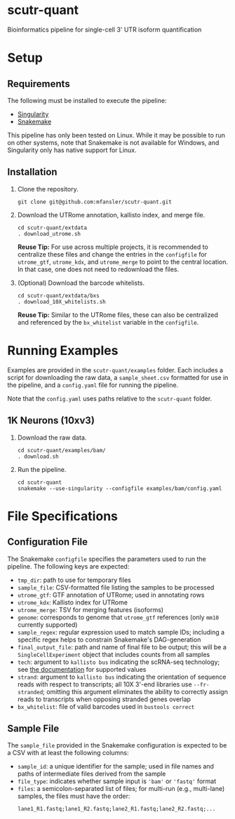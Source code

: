 # scutr-quant
Bioinformatics pipeline for single-cell 3' UTR isoform quantification

# Setup
## Requirements
The following must be installed to execute the pipeline:

 - [Singularity](https://singularity.lbl.gov/index.html)
 - [Snakemake](https://snakemake.readthedocs.io/en/stable/index.html)

This pipeline has only been tested on Linux. While it may be possible to run on
other systems, note that Snakemake is not available for Windows, and Singularity
only has native support for Linux.

## Installation
1. Clone the repository.
    ```
    git clone git@github.com:mfansler/scutr-quant.git
    ```

2. Download the UTRome annotation, kallisto index, and merge file.
    ```
    cd scutr-quant/extdata
    . download_utrome.sh
    ```
    **Reuse Tip:** For use across multiple projects, it is recommended to centralize these files and change the entries in the `configfile` for `utrome_gtf`,
    `utrome_kdx`, and `utrome_merge` to point to the central location. In that
    case, one does not need to redownload the files.

3. (Optional) Download the barcode whitelists.
    ```
    cd scutr-quant/extdata/bxs
    . download_10X_whitelists.sh
    ```
    **Reuse Tip:** Similar to the UTRome files, these can also be centralized
    and referenced by the `bx_whitelist` variable in the `configfile`.

# Running Examples
Examples are provided in the `scutr-quant/examples` folder. Each includes a script
for downloading the raw data, a `sample_sheet.csv` formatted for use in the pipeline,
and a `config.yaml` file for running the pipeline.

Note that the `config.yaml` uses paths relative to the `scutr-quant` folder.

## 1K Neurons (10xv3)

1. Download the raw data.
    ```
    cd scutr-quant/examples/bam/
    . download.sh
    ```

2. Run the pipeline.
    ```
    cd scutr-quant
    snakemake --use-singularity --configfile examples/bam/config.yaml
    ```

# File Specifications
## Configuration File

The Snakemake `configfile` specifies the parameters used to run the
pipeline. The following keys are expected:

 - `tmp_dir`: path to use for temporary files
 - `sample_file`: CSV-formatted file listing the samples to be processed
 - `utrome_gtf`: GTF annotation of UTRome; used in annotating rows
 - `utrome_kdx`: Kallisto index for UTRome
 - `utrome_merge`: TSV for merging features (isoforms)
 - `genome`: corresponds to genome that `utrome_gtf` references (only `mm10` currently supported)
 - `sample_regex`: regular expression used to match sample IDs; including a specific
     regex helps to constrain Snakemake's DAG-generation
 - `final_output_file`: path and name of final file to be output; this will be a
     `SingleCellExperiment` object that includes counts from all samples
 - `tech`: argument to `kallisto bus` indicating the scRNA-seq technology; see
     [the documentation](https://pachterlab.github.io/kallisto/manual#bus) for supported values
 - `strand`: argument to `kallisto bus` indicating the orientation of sequence reads
     with respect to transcripts; all 10X 3'-end libraries use `--fr-stranded`;
     omitting this argument eliminates the ability to correctly assign reads to
     transcripts when opposing stranded genes overlap
 - `bx_whitelist`: file of valid barcodes used in `bustools correct`

## Sample File

The `sample_file` provided in the Snakemake configuration is expected to be a CSV
with at least the following columns:

 - `sample_id`: a unique identifier for the sample; used in file names and paths
     of intermediate files derived from the sample
 - `file_type`: indicates whether sample input is `'bam'` or `'fastq'` format
 - `files`: a semicolon-separated list of files; for multi-run (e.g., multi-lane)
     samples, the files must have the order:
     ```
     lane1_R1.fastq;lane1_R2.fastq;lane2_R1.fastq;lane2_R2.fastq;...
     ```

 
